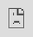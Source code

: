 ```yaml
---
marp: true
theme: sflx
author: Niccolo Borgioli
footer: ![h:20](./assets/logo_black.svg)
paginate: true
---
```


<!--
_class: title
-->

# Bufferin

---

<div style="display: grid; grid-template-columns: repeat(2, minmax(0, 1fr)); height: 100%;">
<div>

## Driver App

- Contact support screen
- Slide-up menus

</div>

<div style="border-radius: 20px; border: 2px solid black; margin-left: auto; margin-right: auto; max-width: 400px; width: 100%; margin-top: -4rem; height: 122%; overflow: hidden;">
  <iframe src="https://transport.dev.schuett.tech/#/driver" style="border: none; height: 100%; width: 100%"></iframe>
</div>

</div>

---

<div style="position: absolute; top: 0; left: 0; right: 0; bottom: 0;">
<iframe src="https://pr-366.d1xgmwc74o52yj.amplifyapp.com/#/transport-list/detail/43e624ea-eed3-4007-a25b-e9c9a5ceeb77" style="border: none; height: 100%; width: 100%"></iframe>
</div>
